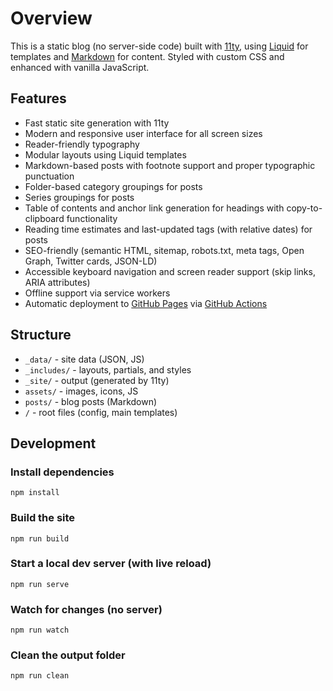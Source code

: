 # Overview

This is a static blog (no server-side code) built with [11ty](https://www.11ty.dev/), using [Liquid](https://liquidjs.com) for templates and [Markdown](https://www.markdownguide.org) for content. Styled with custom CSS and enhanced with vanilla JavaScript.

## Features
- Fast static site generation with 11ty
- Modern and responsive user interface for all screen sizes
- Reader-friendly typography
- Modular layouts using Liquid templates
- Markdown-based posts with footnote support and proper typographic punctuation
- Folder-based category groupings for posts
- Series groupings for posts
- Table of contents and anchor link generation for headings with copy-to-clipboard functionality
- Reading time estimates and last-updated tags (with relative dates) for posts
- SEO-friendly (semantic HTML, sitemap, robots.txt, meta tags, Open Graph, Twitter cards, JSON-LD)
- Accessible keyboard navigation and screen reader support (skip links, ARIA attributes)
- Offline support via service workers
- Automatic deployment to [GitHub Pages](https://pages.github.com) via [GitHub Actions](https://github.com/features/actions)

## Structure
- `_data/` - site data (JSON, JS)
- `_includes/` - layouts, partials, and styles
- `_site/` - output (generated by 11ty)
- `assets/` - images, icons, JS
- `posts/` - blog posts (Markdown)
- `/` - root files (config, main templates)

## Development

### Install dependencies
```
npm install
```

### Build the site

```
npm run build
```

### Start a local dev server (with live reload)

```
npm run serve
```

### Watch for changes (no server)

```
npm run watch
```

### Clean the output folder

```
npm run clean
```
